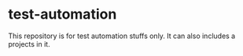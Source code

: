 # test-automation
This repository is for test automation stuffs only. It can also includes a projects in it. 
